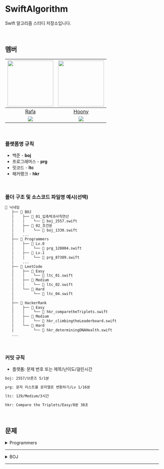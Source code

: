 # SwiftAlgorithm
Swift 알고리즘 스터디 저장소입니다.

<br>

## 멤버
| <img src="https://avatars.githubusercontent.com/u/118424182?v=4" width="150"> | <img src="https://avatars.githubusercontent.com/u/44988110?v=4" width="150"> |
|:--:|:--:|
| [Rafa](https://github.com/rafa-e1) | [Hoony](https://github.com/daehoon0917) |
|[![](http://mazassumnida.wtf/api/v2/generate_badge?boj=RAFAEL)](https://solved.ac/profile/rafael)| [![](http://mazassumnida.wtf/api/v2/generate_badge?boj=daehoon0917)](https://solved.ac/profile/daehoon0917) 

<br>

### 플랫폼명 규칙
- 백준 - **boj**
- 프로그래머스 - **prg**
- 릿코드 - **ltc**
- 해커랭크 - **hkr**

<br>

### 폴더 구조 및 소스코드 파일명 예시(선택)
```bash
📁 닉네임
   ├── 📁 BOJ
   │    ├── 📁 01_입축력과사칙연산
   │    │    └── 📄 boj_2557.swift
   │    ├── 📁 02_조건문
   │    │    └── 📄 boj_1330.swift
   │    ...
   ├── 📁 Programmers
   │    ├── 📁 Lv.0
   │    │    └── 📄 prg_120804.swift
   │    ├── 📁 Lv.1
   │    │    └── 📄 prg_87389.swift
   │    ...
   ├── 📁 LeetCode
   │    ├── 📁 Easy
   │    │    └── 📄 ltc_01.swift
   │    ├── 📁 Medium
   │    │    └── 📄 ltc_02.swift
   │    └── 📁 Hard
   │         └── 📄 ltc_04.swift
   │    
   ├── 📁 HackerRank
   │    ├── 📁 Easy
   │    │    └── 📄 hkr_comparetheTriplets.swift
   │    ├── 📁 Medium
   │    │    └── 📄 hkr_climbingtheLeaderboard.swift
   │    └── 📁 Hard
   │         └── 📄 hkr_determiningDNAHealth.swift
   ...
```

<br>

### 커밋 규칙
- 플랫폼: 문제 번호 또는 제목/난이도/걸린시간
```bash
boj: 2557/브론즈 5/1분
```
```bash
prg: 문자 리스트를 문자열로 변환하기/Lv 1/16분
```
```bash
ltc: 129/Medium/3시간
```
```bash
hkr: Compare the Triplets/Easy/8분 38초
```

<br>

## 문제
<!----------------------------------------------------------------------------- 프로그래머스 ----------------------------------------------------------------------------->
<details>
<summary>Programmers</summary>

<details>
<summary>Lv. 0</summary>  
  
| 제목 | Rafa | Hoony |
|:--|:--:|:--:|
| [두 수의 곱](https://school.programmers.co.kr/learn/courses/30/lessons/120804) | [✅](https://github.com/Swiftiverse/SwiftAlgorithm/blob/main/%EB%9D%BC%ED%8C%8C/Programmers/Lv.0/prg_120804.md) | []() | <!-- 1페이지 -->
| [몫 구하기](https://school.programmers.co.kr/learn/courses/30/lessons/120805) | [✅](https://github.com/Swiftiverse/SwiftAlgorithm/blob/main/%EB%9D%BC%ED%8C%8C/Programmers/Lv.0/prg_120805.md) | []() |
| [숫자 비교하기](https://school.programmers.co.kr/learn/courses/30/lessons/120807) | [✅](https://github.com/Swiftiverse/SwiftAlgorithm/blob/main/%EB%9D%BC%ED%8C%8C/Programmers/Lv.0/prg_120807.md) | []() |
| [두 수의 차](https://school.programmers.co.kr/learn/courses/30/lessons/120803) | [✅](https://github.com/rafa-e1/SwiftAlgorithm/blob/main/%EB%9D%BC%ED%8C%8C/Programmers/Lv.0/prg_120803.md) | []() |
| [나머지 구하기](https://school.programmers.co.kr/learn/courses/30/lessons/120810) | []() | []() |
| [나이 출력](https://school.programmers.co.kr/learn/courses/30/lessons/120820) | []() | []() |
| [두 수의 합](https://school.programmers.co.kr/learn/courses/30/lessons/120802) | []() | []() |
| [두 수의 나눗셈](https://school.programmers.co.kr/learn/courses/30/lessons/120806) | []() | []() |
| [각도기](https://school.programmers.co.kr/learn/courses/30/lessons/120829) | []() | []() |
| [짝수의 합](https://school.programmers.co.kr/learn/courses/30/lessons/120831) | []() | []() |
| [배열의 평균값](https://school.programmers.co.kr/learn/courses/30/lessons/120817) | []() | []() |
| [양꼬치](https://school.programmers.co.kr/learn/courses/30/lessons/120830) | []() | []() |
| [편지](https://school.programmers.co.kr/learn/courses/30/lessons/120898) | []() | []() |
| [배열 뒤집기](https://school.programmers.co.kr/learn/courses/30/lessons/120821) | []() | []() |
| [문자열 뒤집기](https://school.programmers.co.kr/learn/courses/30/lessons/120822) | []() | []() |
| [배열 원소의 길이](https://school.programmers.co.kr/learn/courses/30/lessons/120854) | []() | []() |
| [배열의 유사도](https://school.programmers.co.kr/learn/courses/30/lessons/120903) | []() | []() |
| [머쓱이보다 키 큰 사람](https://school.programmers.co.kr/learn/courses/30/lessons/120585) | []() | []() |
| [짝수 홀수 개수](https://school.programmers.co.kr/learn/courses/30/lessons/120824) | []() | []() |
| [중복된 숫자 개수](https://school.programmers.co.kr/learn/courses/30/lessons/120583) | []() | []() |
| [자릿수 더하기](https://school.programmers.co.kr/learn/courses/30/lessons/120906) | []() | []() | <!--2페이지-->
| [중앙값 구하기](https://school.programmers.co.kr/learn/courses/30/lessons/120811) | []() | []() |
| [삼각형의 완성조건 (1)](https://school.programmers.co.kr/learn/courses/30/lessons/120889) | []() | []() |
| [피자 나눠 먹기 (1)](https://school.programmers.co.kr/learn/courses/30/lessons/120814) | []() | []() |
| [아이스 아메리카노](https://school.programmers.co.kr/learn/courses/30/lessons/120819) | []() | []() |
| [배열 두 배 만들기](https://school.programmers.co.kr/learn/courses/30/lessons/120809) | []() | []() |
| [특정 문자 제거하기](https://school.programmers.co.kr/learn/courses/30/lessons/120826) | []() | []() |
| [배열 자르기](https://school.programmers.co.kr/learn/courses/30/lessons/120833) | []() | []() |
| [옷가게 할인 받기](https://school.programmers.co.kr/learn/courses/30/lessons/120818) | []() | []() |
| [최댓값 만들기(1)](https://school.programmers.co.kr/learn/courses/30/lessons/120847) | []() | []() |
| [제곱수 판별하기](https://school.programmers.co.kr/learn/courses/30/lessons/120909) | []() | []() |
| [피자 나눠 먹기 (3)](https://school.programmers.co.kr/learn/courses/30/lessons/120816) | []() | []() |
| [순서쌍의 개수](https://school.programmers.co.kr/learn/courses/30/lessons/120836) | []() | []() |
| [점의 위치 구하기](https://school.programmers.co.kr/learn/courses/30/lessons/120841) | []() | []() |
| [문자열안에 문자열](https://school.programmers.co.kr/learn/courses/30/lessons/120908) | []() | []() |
| [모음 제거](https://school.programmers.co.kr/learn/courses/30/lessons/120849) | []() | []() |
| [숨어있는 숫자의 덧셈 (1)](https://school.programmers.co.kr/learn/courses/30/lessons/120851) | []() | []() |
| [짝수는 싫어요](https://school.programmers.co.kr/learn/courses/30/lessons/120813) | []() | []() |
| [문자 반복 출력하기](https://school.programmers.co.kr/learn/courses/30/lessons/120825) | []() | []() |
| [n보다 커질 때까지 더하기](https://school.programmers.co.kr/learn/courses/30/lessons/181884) | []() | []() |
| [세균 증식](https://school.programmers.co.kr/learn/courses/30/lessons/120910) | []() | []() | <!--3페이지-->
| [문자열 붙여서 출력하기](https://school.programmers.co.kr/learn/courses/30/lessons/181946) | []() | []() |
| [flag에 따라 다른 값 반환하기](https://school.programmers.co.kr/learn/courses/30/lessons/181933) | []() | []() |
| [n의 배수](https://school.programmers.co.kr/learn/courses/30/lessons/181937) | []() | []() |
| [문자열 곱하기](https://school.programmers.co.kr/learn/courses/30/lessons/181940) | []() | []() |
| [정수 부분](https://school.programmers.co.kr/learn/courses/30/lessons/181850) | []() | []() |
| [더 크게 합치기](https://school.programmers.co.kr/learn/courses/30/lessons/181939) | []() | []() |
| [공배수](https://school.programmers.co.kr/learn/courses/30/lessons/181936) | []() | []() |
| [마지막 두 원소](https://school.programmers.co.kr/learn/courses/30/lessons/181927) | []() | []() |
| [n 번째 원소까지](https://school.programmers.co.kr/learn/courses/30/lessons/181889) | []() | []() |
| [n개 간격의 원소들](https://school.programmers.co.kr/learn/courses/30/lessons/181888) | []() | []() |
| [길이에 따른 연산](https://school.programmers.co.kr/learn/courses/30/lessons/181879) | []() | []() |
| [대문자로 바꾸기](https://school.programmers.co.kr/learn/courses/30/lessons/181877) | []() | []() |
| [홀짝 구분하기](https://school.programmers.co.kr/learn/courses/30/lessons/181944) | []() | []() |
| [소문자로 바꾸기](https://school.programmers.co.kr/learn/courses/30/lessons/181876) | []() | []() |
| [n의 배수 고르기](https://school.programmers.co.kr/learn/courses/30/lessons/120905) | []() | []() |
| [카운트 업](https://school.programmers.co.kr/learn/courses/30/lessons/181920) | []() | []() |
| [n 번째 원소부터](https://school.programmers.co.kr/learn/courses/30/lessons/181892) | []() | []() |
| [문자열의 뒤의 n글자](https://school.programmers.co.kr/learn/courses/30/lessons/181910) | []() | []() |
| [조건에 맞게 수열 변환하기 1](https://school.programmers.co.kr/learn/courses/30/lessons/181882) | []() | []() |
| [수 조작하기 1](https://school.programmers.co.kr/learn/courses/30/lessons/181926) | []() | []() | <!--4페이지-->
| [정수 찾기](https://school.programmers.co.kr/learn/courses/30/lessons/181840) | []() | []() |
| [문자열로 변환](https://school.programmers.co.kr/learn/courses/30/lessons/181845) | []() | []() |
| [홀짝에 따라 다른 값 반환하기](https://school.programmers.co.kr/learn/courses/30/lessons/181935) | []() | []() |
| [이어 붙인 수](https://school.programmers.co.kr/learn/courses/30/lessons/181928) | []() | []() |
| [문자열을 정수로 변환하기](https://school.programmers.co.kr/learn/courses/30/lessons/181848) | []() | []() |
| [부분 문자열인지 확인하기](https://school.programmers.co.kr/learn/courses/30/lessons/181843) | []() | []() |
| [글자 이어 붙여 문자열 만들기](https://school.programmers.co.kr/learn/courses/30/lessons/181915) | []() | []() |
| [원소들의 곱과 합](https://school.programmers.co.kr/learn/courses/30/lessons/181929) | []() | []() |
| [문자열 정수의 합](https://school.programmers.co.kr/learn/courses/30/lessons/181849) | []() | []() |
| [특정한 문자를 대문자로 바꾸기](https://school.programmers.co.kr/learn/courses/30/lessons/181873) | []() | []() |
| [rny_string](https://school.programmers.co.kr/learn/courses/30/lessons/181863) | []() | []() |
| [5명씩](https://school.programmers.co.kr/learn/courses/30/lessons/181886) | []() | []() |
| [첫 번째로 나오는 음수](https://school.programmers.co.kr/learn/courses/30/lessons/181896) | []() | []() |
| [배열에서 문자열 대소문자 변환하기](https://school.programmers.co.kr/learn/courses/30/lessons/181875) | []() | []() |
| [뒤에서 5등 위로](https://school.programmers.co.kr/learn/courses/30/lessons/181852) | []() | []() |
| [순서 바꾸기](https://school.programmers.co.kr/learn/courses/30/lessons/181891) | []() | []() |
| [대문자와 소문자](https://school.programmers.co.kr/learn/courses/30/lessons/120893) | []() | []() |
| [문자열의 앞의 n글자](https://school.programmers.co.kr/learn/courses/30/lessons/181907) | []() | []() |
| [접미사인지 확인하기](https://school.programmers.co.kr/learn/courses/30/lessons/181908) | []() | []() |
| [접두사인지 확인하기](https://school.programmers.co.kr/learn/courses/30/lessons/181906) | []() | []() | <!--5페이지-->
| [공백으로 구분하기 2](https://school.programmers.co.kr/learn/courses/30/lessons/181868) | []() | []() |
| [조건에 맞게 수열 변환하기 3](https://school.programmers.co.kr/learn/courses/30/lessons/181835) | []() | []() |
| [배열 만들기 1](https://school.programmers.co.kr/learn/courses/30/lessons/181901) | []() | []() |
| [꼬리 문자열](https://school.programmers.co.kr/learn/courses/30/lessons/181841) | []() | []() |
| [배열의 원소만큼 추가하기](https://school.programmers.co.kr/learn/courses/30/lessons/181861) | []() | []() |
| [가위 바위 보](https://school.programmers.co.kr/learn/courses/30/lessons/120839) | []() | []() |
| [x 사이의 개수](https://school.programmers.co.kr/learn/courses/30/lessons/181867) | []() | []() |
| [배열 비교하기](https://school.programmers.co.kr/learn/courses/30/lessons/181856) | []() | []() |
| [카운트 다운](https://school.programmers.co.kr/learn/courses/30/lessons/181899) | []() | []() |
| [배열의 길이에 따라 다른 연산하기](https://school.programmers.co.kr/learn/courses/30/lessons/181854) | []() | []() |
| [원하는 문자열 찾기](https://school.programmers.co.kr/learn/courses/30/lessons/181878) | []() | []() |
| [개미 군단](https://school.programmers.co.kr/learn/courses/30/lessons/120837) | []() | []() |
| [암호 해독](https://school.programmers.co.kr/learn/courses/30/lessons/120892) | []() | []() |
| [주사위 게임 1](https://school.programmers.co.kr/learn/courses/30/lessons/181839) | []() | []() |
| [부분 문자열](https://school.programmers.co.kr/learn/courses/30/lessons/181842) | []() | []() |
| [부분 문자열 이어 붙여 문자열 만들기](https://school.programmers.co.kr/learn/courses/30/lessons/181911) | []() | []() |
| [공백으로 구분하기 1](https://school.programmers.co.kr/learn/courses/30/lessons/181869) | []() | []() |
| [할 일 목록](https://school.programmers.co.kr/learn/courses/30/lessons/181885) | []() | []() |
| [배열의 원소 삭제하기](https://school.programmers.co.kr/learn/courses/30/lessons/181844) | []() | []() |
| [홀수 vs 짝수](https://school.programmers.co.kr/learn/courses/30/lessons/181887) | []() | []() | <!--6페이지-->
| [두 수의 연산값 비교하기](https://school.programmers.co.kr/learn/courses/30/lessons/181938) | []() | []() |
| [뒤에서 5등까지](https://school.programmers.co.kr/learn/courses/30/lessons/181853) | []() | []() |
| [최댓값 만들기 (2)](https://school.programmers.co.kr/learn/courses/30/lessons/120862) | []() | []() |
| [주사위의 개수](https://school.programmers.co.kr/learn/courses/30/lessons/120845) | []() | []() |
| [콜라츠 수열 만들기](https://school.programmers.co.kr/learn/courses/30/lessons/181919) | []() | []() |
| [가장 큰 수 찾기](https://school.programmers.co.kr/learn/courses/30/lessons/120899) | []() | []() |
| [직각삼각형 출력하기](https://school.programmers.co.kr/learn/courses/30/lessons/120823) | []() | []() |
| [문자열 정렬하기 (1)](https://school.programmers.co.kr/learn/courses/30/lessons/120850) | []() | []() |
| [가까운 1 찾기](https://school.programmers.co.kr/learn/courses/30/lessons/181898) | []() | []() |
| [인덱스 바꾸기](https://school.programmers.co.kr/learn/courses/30/lessons/120895) | []() | []() |
| [0 떼기](https://school.programmers.co.kr/learn/courses/30/lessons/181847) | []() | []() |
| [A 강조하기](https://school.programmers.co.kr/learn/courses/30/lessons/181874) | []() | []() |
| [간단한 식 계산하기](https://school.programmers.co.kr/learn/courses/30/lessons/181865) | []() | []() |
| [ad 제거하기](https://school.programmers.co.kr/learn/courses/30/lessons/181870) | []() | []() |
| [특별한 이차원 배열 1](https://school.programmers.co.kr/learn/courses/30/lessons/181833) | []() | []() |
| [특별한 이차원 배열 2](https://school.programmers.co.kr/learn/courses/30/lessons/181831) | []() | []() |
| [문자열 잘라서 정렬하기](https://school.programmers.co.kr/learn/courses/30/lessons/181866) | []() | []() |
| [문자열 바꿔서 찾기](https://school.programmers.co.kr/learn/courses/30/lessons/181864) | []() | []() |
| [l로 만들기](https://school.programmers.co.kr/learn/courses/30/lessons/181834) | []() | []() |
| [덧셈식 출력하기](https://school.programmers.co.kr/learn/courses/30/lessons/181947) | []() | []() | <!--7페이지-->
| [접미사 배열](https://school.programmers.co.kr/learn/courses/30/lessons/181909) | []() | []() |
| [배열 회전시키기](https://school.programmers.co.kr/learn/courses/30/lessons/120844) | []() | []() |
| [외계행성의 나이](https://school.programmers.co.kr/learn/courses/30/lessons/120834) | []() | []() |
| [배열 만들기 3](https://school.programmers.co.kr/learn/courses/30/lessons/181895) | []() | []() |
| [약수 구하기](https://school.programmers.co.kr/learn/courses/30/lessons/120897) | []() | []() |
| [문자 리스트를 문자열로 변환하기](https://school.programmers.co.kr/learn/courses/30/lessons/181941) | []() | []() |
| [수 조작하기 2](https://school.programmers.co.kr/learn/courses/30/lessons/181925) | []() | []() |
| [문자열 돌리기](https://school.programmers.co.kr/learn/courses/30/lessons/181945) | []() | []() |
| [피자 나눠 먹기 (2)](https://school.programmers.co.kr/learn/courses/30/lessons/120815) | []() | []() |
| [숫자 찾기](https://school.programmers.co.kr/learn/courses/30/lessons/120904) | []() | []() |
| [주사위 게임 2](https://school.programmers.co.kr/learn/courses/30/lessons/181930) | []() | []() |
| [369게임](https://school.programmers.co.kr/learn/courses/30/lessons/120891) | []() | []() |
| [9로 나눈 나머지](https://school.programmers.co.kr/learn/courses/30/lessons/181914) | []() | []() |
| [문자열 정렬하기 (2)](https://school.programmers.co.kr/learn/courses/30/lessons/120911) | []() | []() |
| [합성수 찾기](https://school.programmers.co.kr/learn/courses/30/lessons/120846) | []() | []() |
| [세로 읽기](https://school.programmers.co.kr/learn/courses/30/lessons/181904) | []() | []() |
| [수열과 구간 쿼리 1](https://school.programmers.co.kr/learn/courses/30/lessons/181883) | []() | []() |
| [이차원 배열 대각선 순회하기](https://school.programmers.co.kr/learn/courses/30/lessons/181829) | []() | []() |
| [중복된 문자 제거](https://school.programmers.co.kr/learn/courses/30/lessons/120888) | []() | []() |
| [날짜 비교하기](https://school.programmers.co.kr/learn/courses/30/lessons/181838) | []() | []() | <!--8페이지-->
| [등차수열의 특정한 항만 더하기](https://school.programmers.co.kr/learn/courses/30/lessons/181931) | []() | []() |
| [문자열 섞기](https://school.programmers.co.kr/learn/courses/30/lessons/181942) | []() | []() |
| [글자 지우기](https://school.programmers.co.kr/learn/courses/30/lessons/181900) | []() | []() |
| [빈 배열에 추가, 삭제하기](https://school.programmers.co.kr/learn/courses/30/lessons/181860) | []() | []() |
| [문자열 뒤집기](https://school.programmers.co.kr/learn/courses/30/lessons/181905) | []() | []() |
| [1로 만들기](https://school.programmers.co.kr/learn/courses/30/lessons/181880) | []() | []() |
| [특정 문자열로 끝나는 가장 긴 부분 문자열 찾기](https://school.programmers.co.kr/learn/courses/30/lessons/181872) | []() | []() |
| [A로 B 만들기](https://school.programmers.co.kr/learn/courses/30/lessons/120886) | []() | []() |
| [2차원으로 만들기](https://school.programmers.co.kr/learn/courses/30/lessons/120842) | []() | []() |
| [팩토리얼](https://school.programmers.co.kr/learn/courses/30/lessons/120848) | []() | []() |
| [수열과 구간 쿼리 3](https://school.programmers.co.kr/learn/courses/30/lessons/181924) | []() | []() |
| [모스부호 (1)](https://school.programmers.co.kr/learn/courses/30/lessons/120838) | []() | []() |
| [배열 만들기 5](https://school.programmers.co.kr/learn/courses/30/lessons/181912) | []() | []() |
| [k의 개수](https://school.programmers.co.kr/learn/courses/30/lessons/120887) | []() | []() |
| [문자열이 몇 번 등장하는지 세기](https://school.programmers.co.kr/learn/courses/30/lessons/181871) | []() | []() |
| [가까운 수](https://school.programmers.co.kr/learn/courses/30/lessons/120890) | []() | []() |
| [숨어있는 숫자의 덧셈 (2)](https://school.programmers.co.kr/learn/courses/30/lessons/120864) | []() | []() |
| [세 개의 구분자](https://school.programmers.co.kr/learn/courses/30/lessons/181862) | []() | []() |
| [진료순서 정하기](https://school.programmers.co.kr/learn/courses/30/lessons/120835) | []() | []() |
| [한 번만 등장한 문자](https://school.programmers.co.kr/learn/courses/30/lessons/120896) | []() | []() | <!--9페이지-->
| [배열의 길이를 2의 거듭제곱으로 만들기](https://school.programmers.co.kr/learn/courses/30/lessons/181857) | []() | []() |
| [간단한 논리 연산](https://school.programmers.co.kr/learn/courses/30/lessons/181917) | []() | []() |
| [문자열 반복해서 출력하기](https://school.programmers.co.kr/learn/courses/30/lessons/181950) | []() | []() |
| [수열과 구간 쿼리 4](https://school.programmers.co.kr/learn/courses/30/lessons/181922) | []() | []() |
| [2의 영역](https://school.programmers.co.kr/learn/courses/30/lessons/181894) | []() | []() |
| [문자열 묶기](https://school.programmers.co.kr/learn/courses/30/lessons/181855) | []() | []() |
| [리스트 자르기](https://school.programmers.co.kr/learn/courses/30/lessons/181897) | []() | []() |
| [7의 개수](https://school.programmers.co.kr/learn/courses/30/lessons/120912) | []() | []() |
| [컨트롤 제트](https://school.programmers.co.kr/learn/courses/30/lessons/120853) | []() | []() |
| [이진수 더하기](https://school.programmers.co.kr/learn/courses/30/lessons/120885) | []() | []() |
| [커피 심부름](https://school.programmers.co.kr/learn/courses/30/lessons/181837) | []() | []() |
| [조건에 맞게 수열 변환하기 2](https://school.programmers.co.kr/learn/courses/30/lessons/181881) | []() | []() |
| [qr code](https://school.programmers.co.kr/learn/courses/30/lessons/181903) | []() | []() |
| [소인수분해](https://school.programmers.co.kr/learn/courses/30/lessons/120852) | []() | []() |
| [특수문자 출력하기](https://school.programmers.co.kr/learn/courses/30/lessons/181948) | []() | []() |
| [잘라서 배열로 저장하기](https://school.programmers.co.kr/learn/courses/30/lessons/120913) | []() | []() |
| [문자 개수 세기](https://school.programmers.co.kr/learn/courses/30/lessons/181902) | []() | []() |
| [배열 만들기 4](https://school.programmers.co.kr/learn/courses/30/lessons/181918) | []() | []() |
| [공 던지기](https://school.programmers.co.kr/learn/courses/30/lessons/120843) | []() | []() |
| [문자열 계산하기](https://school.programmers.co.kr/learn/courses/30/lessons/120902) | []() | []() | <!--10페이지-->
| [영어가 싫어요](https://school.programmers.co.kr/learn/courses/30/lessons/120894) | []() | []() |
| [두 수의 합](https://school.programmers.co.kr/learn/courses/30/lessons/181846) | []() | []() |
| [왼쪽 오른쪽](https://school.programmers.co.kr/learn/courses/30/lessons/181890) | []() | []() |
| [배열 만들기 6](https://school.programmers.co.kr/learn/courses/30/lessons/181859) | []() | []() |
| [구슬을 나누는 경우의 수](https://school.programmers.co.kr/learn/courses/30/lessons/120840) | []() | []() |
| [삼각형의 완성조건 (2)](https://school.programmers.co.kr/learn/courses/30/lessons/120868) | []() | []() |
| [문자열 여러 번 뒤집기](https://school.programmers.co.kr/learn/courses/30/lessons/181913) | []() | []() |
| [수열과 구간 쿼리 2](https://school.programmers.co.kr/learn/courses/30/lessons/181923) | []() | []() |
| [조건 문자열](https://school.programmers.co.kr/learn/courses/30/lessons/181934) | []() | []() |
| [무작위로 K개의 수 뽑기](https://school.programmers.co.kr/learn/courses/30/lessons/181858) | []() | []() |
| [정사각형으로 만들기](https://school.programmers.co.kr/learn/courses/30/lessons/181830) | []() | []() |
| [a와 b 출력하기](https://school.programmers.co.kr/learn/courses/30/lessons/181951) | []() | []() |
| [문자열 겹쳐쓰기](https://school.programmers.co.kr/learn/courses/30/lessons/181943) | []() | []() |
| [그림 확대](https://school.programmers.co.kr/learn/courses/30/lessons/181836) | []() | []() |
| [외계어 사전](https://school.programmers.co.kr/learn/courses/30/lessons/120869) | []() | []() |
| [종이 자르기](https://school.programmers.co.kr/learn/courses/30/lessons/120922) | []() | []() |
| [캐릭터의 좌표](https://school.programmers.co.kr/learn/courses/30/lessons/120861) | []() | []() |
| [직사각형 넓이 구하기](https://school.programmers.co.kr/learn/courses/30/lessons/120860) | []() | []() |
| [로그인 성공?](https://school.programmers.co.kr/learn/courses/30/lessons/120883) | []() | []() |
| [등수 매기기](https://school.programmers.co.kr/learn/courses/30/lessons/120882) | []() | []() | <!--11페이지-->
| [대소문자 바꿔서 출력하기](https://school.programmers.co.kr/learn/courses/30/lessons/181949) | []() | []() |
| [치킨 쿠폰](https://school.programmers.co.kr/learn/courses/30/lessons/120884) | []() | []() |
| [전국 대회 선발 고사](https://school.programmers.co.kr/learn/courses/30/lessons/181851) | []() | []() |
| [유한소수 판별하기](https://school.programmers.co.kr/learn/courses/30/lessons/120878) | []() | []() |
| [저주의 숫자 3](https://school.programmers.co.kr/learn/courses/30/lessons/120871) | []() | []() |
| [문자열 밀기](https://school.programmers.co.kr/learn/courses/30/lessons/120921) | []() | []() |
| [특이한 정렬](https://school.programmers.co.kr/learn/courses/30/lessons/120880) | []() | []() |
| [배열 만들기 2](https://school.programmers.co.kr/learn/courses/30/lessons/181921) | []() | []() |
| [다항식 더하기](https://school.programmers.co.kr/learn/courses/30/lessons/120863) | []() | []() |
| [코드 처리하기](https://school.programmers.co.kr/learn/courses/30/lessons/181932) | []() | []() |
| [문자열 출력하기](https://school.programmers.co.kr/learn/courses/30/lessons/181952) | []() | []() |
| [배열 조각하기](https://school.programmers.co.kr/learn/courses/30/lessons/181893) | []() | []() |
| [최빈값 구하기](https://school.programmers.co.kr/learn/courses/30/lessons/120812) | []() | []() |
| [OX퀴즈](https://school.programmers.co.kr/learn/courses/30/lessons/120907) | []() | []() |
| [다음에 올 숫자](https://school.programmers.co.kr/learn/courses/30/lessons/120924) | []() | []() |
| [연속된 수의 합](https://school.programmers.co.kr/learn/courses/30/lessons/120923) | []() | []() |
| [분수의 덧셈](https://school.programmers.co.kr/learn/courses/30/lessons/120808) | []() | []() |
| [안전지대](https://school.programmers.co.kr/learn/courses/30/lessons/120866) | []() | []() |
| [주사위 게임 3](https://school.programmers.co.kr/learn/courses/30/lessons/181916) | []() | []() |
| [겹치는 선분의 길이](https://school.programmers.co.kr/learn/courses/30/lessons/120876) | []() | []() | <!--12페이지-->
| [평행](https://school.programmers.co.kr/learn/courses/30/lessons/120875) | []() | []() |
| [정수를 나선형으로 배치하기](https://school.programmers.co.kr/learn/courses/30/lessons/181832) | []() | []() |
| [옹알이 (1)](https://school.programmers.co.kr/learn/courses/30/lessons/120956) | []() | []() |

</details>
   
</details>

---

<!----------------------------------------------------------------------------- 백준 ----------------------------------------------------------------------------->
<details>
<summary>BOJ</summary>

<details>
<summary>입출력과 사칙연산</summary>  
  
| 번호 | 제목 | 난이도 | Rafa | Hoony |
|:--:|:--|:--:|:--:|:--:|
| 2557 | [Hello World](https://www.acmicpc.net/problem/2557) | 브론즈 5 | [✅](https://github.com/Swiftiverse/SwiftAlgorithm/blob/main/%EB%9D%BC%ED%8C%8C/BOJ/01_%EC%9E%85%EC%B6%9C%EB%A0%A5%EA%B3%BC%EC%82%AC%EC%B9%99%EC%97%B0%EC%82%B0/boj_2557.md) | []() |
| 1000 | [A+B](https://www.acmicpc.net/problem/1000) | 브론즈 5 | [✅](https://github.com/Swiftiverse/SwiftAlgorithm/blob/main/라파/BOJ/01_입출력과사칙연산/boj_1000.md) | []() |
| 1001 | [A-B](https://www.acmicpc.net/problem/1001) | 브론즈 5 | [✅](https://github.com/Swiftiverse/SwiftAlgorithm/blob/main/라파/BOJ/01_입출력과사칙연산/boj_1001.md) | []() |
| 10998 | [A×B](https://www.acmicpc.net/problem/10998) | 브론즈 5 | [✅](https://github.com/Swiftiverse/SwiftAlgorithm/blob/main/라파/BOJ/01_입출력과사칙연산/boj_10998.md) | []() |
| 1008 | [A/B](https://www.acmicpc.net/problem/1008) | 브론즈 5 | [✅](https://github.com/Swiftiverse/SwiftAlgorithm/blob/main/%EB%9D%BC%ED%8C%8C/BOJ/01_%EC%9E%85%EC%B6%9C%EB%A0%A5%EA%B3%BC%EC%82%AC%EC%B9%99%EC%97%B0%EC%82%B0/boj_1008.md) | []() |
| 10869 | [사칙연산](https://www.acmicpc.net/problem/10869) | 브론즈 5 | [✅](https://github.com/Swiftiverse/SwiftAlgorithm/blob/main/%EB%9D%BC%ED%8C%8C/BOJ/01_%EC%9E%85%EC%B6%9C%EB%A0%A5%EA%B3%BC%EC%82%AC%EC%B9%99%EC%97%B0%EC%82%B0/boj_10869.md) | []() |
| 10926 | [??!](https://www.acmicpc.net/problem/10926) | 브론즈 5 | [✅](https://github.com/Swiftiverse/SwiftAlgorithm/blob/main/%EB%9D%BC%ED%8C%8C/BOJ/01_%EC%9E%85%EC%B6%9C%EB%A0%A5%EA%B3%BC%EC%82%AC%EC%B9%99%EC%97%B0%EC%82%B0/boj_10926.md) | []() |
| 18108 | [1998년생인 내가 태국에서는 2541년생?!](https://www.acmicpc.net/problem/18108) | 브론즈 5 | [✅](https://github.com/Swiftiverse/SwiftAlgorithm/blob/main/%EB%9D%BC%ED%8C%8C/BOJ/01_%EC%9E%85%EC%B6%9C%EB%A0%A5%EA%B3%BC%EC%82%AC%EC%B9%99%EC%97%B0%EC%82%B0/boj_18108.md) | []() |
| 10430 | [나머지](https://www.acmicpc.net/problem/10430) | 브론즈 5 | [✅](https://github.com/Swiftiverse/SwiftAlgorithm/blob/main/%EB%9D%BC%ED%8C%8C/BOJ/01_%EC%9E%85%EC%B6%9C%EB%A0%A5%EA%B3%BC%EC%82%AC%EC%B9%99%EC%97%B0%EC%82%B0/boj_10430.md) | []() |
| 2588 | [곱셈](https://www.acmicpc.net/problem/2588) | 브론즈 3 | [✅](https://github.com/Swiftiverse/SwiftAlgorithm/blob/main/%EB%9D%BC%ED%8C%8C/BOJ/01_%EC%9E%85%EC%B6%9C%EB%A0%A5%EA%B3%BC%EC%82%AC%EC%B9%99%EC%97%B0%EC%82%B0/boj_2588.md) | []() |
| 11382 | [꼬마 정민](https://www.acmicpc.net/problem/11382) | 브론즈 5 | [✅](https://github.com/Swiftiverse/SwiftAlgorithm/blob/main/%EB%9D%BC%ED%8C%8C/BOJ/01_%EC%9E%85%EC%B6%9C%EB%A0%A5%EA%B3%BC%EC%82%AC%EC%B9%99%EC%97%B0%EC%82%B0/boj_11382.md) | []() |
| 10171 | [고양이](https://www.acmicpc.net/problem/10171) | 브론즈 5 | [✅](https://github.com/Swiftiverse/SwiftAlgorithm/blob/main/%EB%9D%BC%ED%8C%8C/BOJ/01_%EC%9E%85%EC%B6%9C%EB%A0%A5%EA%B3%BC%EC%82%AC%EC%B9%99%EC%97%B0%EC%82%B0/boj_10171.md) | []() |
| 10172 | [개](https://www.acmicpc.net/problem/10172) | 브론즈 5 | [✅](https://github.com/Swiftiverse/SwiftAlgorithm/blob/main/%EB%9D%BC%ED%8C%8C/BOJ/01_%EC%9E%85%EC%B6%9C%EB%A0%A5%EA%B3%BC%EC%82%AC%EC%B9%99%EC%97%B0%EC%82%B0/boj_10172.md) | []() |

</details>

<details>
<summary>조건문</summary>  
  
| 번호 | 제목 | 난이도 | Rafa | Hoony |
|:--:|:--|:--:|:--:|:--:|
| 1330 | [두 수 비교하기](https://www.acmicpc.net/problem/1330) | 브론즈 5 | [✅](https://github.com/Swiftiverse/SwiftAlgorithm/blob/main/%EB%9D%BC%ED%8C%8C/BOJ/02_%EC%A1%B0%EA%B1%B4%EB%AC%B8/boj_1330.md) | []() |
| 9498 | [시험 성적](https://www.acmicpc.net/problem/9498) | 브론즈 5 | [✅](https://github.com/rafa-e1/SwiftAlgorithm/blob/main/%EB%9D%BC%ED%8C%8C/BOJ/02_%EC%A1%B0%EA%B1%B4%EB%AC%B8/boj_9498.md) | []() |
| 2753 | [윤년](https://www.acmicpc.net/problem/2753) | 브론즈 5 | [✅](https://github.com/rafa-e1/SwiftAlgorithm/blob/main/%EB%9D%BC%ED%8C%8C/BOJ/02_%EC%A1%B0%EA%B1%B4%EB%AC%B8/boj_2753.md) | []() |
| 14681 | [사분면 고르기](https://www.acmicpc.net/problem/14681) | 브론즈 5 | [✅](https://github.com/rafa-e1/SwiftAlgorithm/blob/main/%EB%9D%BC%ED%8C%8C/BOJ/02_%EC%A1%B0%EA%B1%B4%EB%AC%B8/boj_14681.md) | []() |
| 2884 | [알람 시계](https://www.acmicpc.net/problem/2884) | 브론즈 3 | [✅](https://github.com/rafa-e1/SwiftAlgorithm/blob/main/%EB%9D%BC%ED%8C%8C/BOJ/02_%EC%A1%B0%EA%B1%B4%EB%AC%B8/boj_2884.md) | []() |
| 2525 | [오븐 시계](https://www.acmicpc.net/problem/2525) | 브론즈 3 | [✅](https://github.com/rafa-e1/SwiftAlgorithm/blob/main/%EB%9D%BC%ED%8C%8C/BOJ/02_%EC%A1%B0%EA%B1%B4%EB%AC%B8/boj_2525.md) | []() |
| 2480 | [주사위 세개](https://www.acmicpc.net/problem/2480) | 브론즈 4 | [✅](https://github.com/rafa-e1/SwiftAlgorithm/blob/main/%EB%9D%BC%ED%8C%8C/BOJ/02_%EC%A1%B0%EA%B1%B4%EB%AC%B8/boj_2480.md) | []() |

</details>

<details>
<summary>반복문</summary>  
  
| 번호 | 제목 | 난이도 | Rafa | Hoony |
|:--:|:--|:--:|:--:|:--:|
| 2739 | [구구단](https://www.acmicpc.net/problem/2739) | 브론즈 5 | [✅](https://github.com/rafa-e1/SwiftAlgorithm/blob/main/%EB%9D%BC%ED%8C%8C/BOJ/03_%EB%B0%98%EB%B3%B5%EB%AC%B8/boj_2739.md) | []() |
| 10950 | [A+B - 3](https://www.acmicpc.net/problem/10950) | 브론즈 5 | [✅](https://github.com/rafa-e1/SwiftAlgorithm/blob/main/%EB%9D%BC%ED%8C%8C/BOJ/03_%EB%B0%98%EB%B3%B5%EB%AC%B8/boj_10950.md) | []() |
| 8393 | [합](https://www.acmicpc.net/problem/8393) | 브론즈 5 | [✅](https://github.com/rafa-e1/SwiftAlgorithm/blob/main/%EB%9D%BC%ED%8C%8C/BOJ/03_%EB%B0%98%EB%B3%B5%EB%AC%B8/boj_8393.md) | []() |
| 25304 | [영수증](https://www.acmicpc.net/problem/25304) | 브론즈 4 | [✅](https://github.com/rafa-e1/SwiftAlgorithm/blob/main/%EB%9D%BC%ED%8C%8C/BOJ/03_%EB%B0%98%EB%B3%B5%EB%AC%B8/boj_25304.md) | []() |
| 25314 | [코딩은 체육과목 입니다](https://www.acmicpc.net/problem/25314) | 브론즈 5 | []() | []() |
| 15552 | [빠른 A+B](https://www.acmicpc.net/problem/15552) | 브론즈 4 | []() | []() |
| 11021 | [A+B - 7](https://www.acmicpc.net/problem/11021) | 브론즈 5 | []() | []() |
| 11022 | [A+B - 8](https://www.acmicpc.net/problem/11022) | 브론즈 5 | []() | []() |
| 2438 | [별 찍기 - 1](https://www.acmicpc.net/problem/2438) | 브론즈 5 | []() | []() |
| 2439 | [별 찍기 - 2](https://www.acmicpc.net/problem/2439) | 브론즈 4 | []() | []() |
| 10952 | [A+B - 5](https://www.acmicpc.net/problem/10952) | 브론즈 5 | []() | []() |
| 10951 | [A+B - 4](https://www.acmicpc.net/problem/10951) | 브론즈 5 | []() | []() |

</details>

<details>
<summary>1차원 배열</summary>  
  
| 번호 | 제목 | 난이도 | Rafa | Hoony |
|:--:|:--|:--:|:--:|:--:|
| 10807 | [개수 세기](https://www.acmicpc.net/problem/10807) | 브론즈 5 | []() | []() |
| 10871 | [X보다 작은 수](https://www.acmicpc.net/problem/10871) | 브론즈 5 | []() | []() |
| 10818 | [최소, 최대](https://www.acmicpc.net/problem/10818) | 브론즈 3 | []() | []() |
| 2562 | [최댓값](https://www.acmicpc.net/problem/2562) | 브론즈 3 | []() | []() |
| 10810 | [공 넣기](https://www.acmicpc.net/problem/10810) | 브론즈 3 | []() | []() |
| 10813 | [공 바꾸기](https://www.acmicpc.net/problem/10813) | 브론즈 2 | []() | []() |
| 5597 | [과제 안 내신 분..?](https://www.acmicpc.net/problem/5597) | 브론즈 5 | []() | []() |
| 3052 | [나머지](https://www.acmicpc.net/problem/3052) | 브론즈 2 | []() | []() |
| 10811 | [바구니 뒤집기](https://www.acmicpc.net/problem/10811) | 브론즈 2 | []() | []() |
| 1546 | [평균](https://www.acmicpc.net/problem/1546) | 브론즈 1 | []() | []() |

</details>

<details>
<summary>문자열</summary>  
  
| 번호 | 제목 | 난이도 | Rafa | Hoony |
|:--:|:--|:--:|:--:|:--:|
| 27866 | [문자와 문자열](https://www.acmicpc.net/problem/27866) | 브론즈 5 | []() | []() |
| 2743 | [단어 길이 재기](https://www.acmicpc.net/problem/2743) | 브론즈 5 | []() | []() |
| 9086 | [문자열](https://www.acmicpc.net/problem/9086) | 브론즈 5 | []() | []() |
| 11654 | [아스키 코드](https://www.acmicpc.net/problem/11654) | 브론즈 5 | []() | []() |
| 11720 | [숫자의 합](https://www.acmicpc.net/problem/11720) | 브론즈 4 | []() | []() |
| 10809 | [알파벳 찾기](https://www.acmicpc.net/problem/10809) | 브론즈 2 | []() | []() |
| 2675 | [문자열 반복](https://www.acmicpc.net/problem/2675) | 브론즈 2 | []() | []() |
| 1152 | [단어의 개수](https://www.acmicpc.net/problem/1152) | 브론즈 2 | []() | []() |
| 2908 | [상수](https://www.acmicpc.net/problem/2908) | 브론즈 2 | []() | []() |
| 5622 | [다이얼](https://www.acmicpc.net/problem/5622) | 브론즈 2 | []() | []() |
| 11718 | [그대로 출력하기](https://www.acmicpc.net/problem/11718) | 브론즈 5 | []() | []() |

</details>

<details>
<summary>심화 1</summary>  
  
| 번호 | 제목 | 난이도 | Rafa | Hoony |
|:--:|:--|:--:|:--:|:--:|
| 25083 | [새싹](https://www.acmicpc.net/problem/25083) | 브론즈 5 | []() | []() |
| 3003 | [킹, 퀸, 룩, 비숍, 나이트, 폰](https://www.acmicpc.net/problem/3003) | 브론즈 5 | []() | []() |
| 2444 | [별 찍기 - 7](https://www.acmicpc.net/problem/2444) | 브론즈 3 | []() | []() |
| 10988 | [팰린드롬인지 확인하기](https://www.acmicpc.net/problem/10988) | 브론즈 2 | []() | []() |
| 1157 | [단어 공부](https://www.acmicpc.net/problem/1157) | 브론즈 1 | []() | []() |
| 2941 | [크로아티아 알파벳](https://www.acmicpc.net/problem/2941) | 실버 5 | []() | []() |
| 1316 | [그룹 단어 체커](https://www.acmicpc.net/problem/1316) | 실버 5 | []() | []() |
| 25206 | [너의 평점은](https://www.acmicpc.net/problem/25206) | 실버 5 | []() | []() |

</details>

<details>
<summary>2차원 배열</summary>  
  
| 번호 | 제목 | 난이도 | Rafa | Hoony |
|:--:|:--|:--:|:--:|:--:|
| 2738 | [행렬 덧셈](https://www.acmicpc.net/problem/2738) | 브론즈 5 | []() | []() |
| 2566 | [최댓값](https://www.acmicpc.net/problem/2566) | 브론즈 3 | []() | []() |
| 10798 | [세로읽기](https://www.acmicpc.net/problem/10798) | 브론즈 1 | []() | []() |
| 2563 | [색종이](https://www.acmicpc.net/problem/2563) | 실버 5 | []() | []() |

</details>

<details>
<summary>일반 수학 1</summary>  
  
| 번호 | 제목 | 난이도 | Rafa | Hoony |
|:--:|:--|:--:|:--:|:--:|
| 2745 | [진법 변환](https://www.acmicpc.net/problem/2745) | 브론즈 2 | []() | []() |
| 11005 | [진법 변환 2](https://www.acmicpc.net/problem/11005) | 브론즈 1 | []() | []() |
| 2720 | [세탁소 사장 동혁](https://www.acmicpc.net/problem/2720) | 브론즈 3 | []() | []() |
| 2903 | [중앙 이동 알고리즘](https://www.acmicpc.net/problem/2903) | 브론즈 3 | []() | []() |
| 2292 | [벌집](https://www.acmicpc.net/problem/2292) | 브론즈 2 | []() | []() |
| 1193 | [분수찾기](https://www.acmicpc.net/problem/1193) | 실버 5 | []() | []() |
| 2869 | [달팽이는 올라가고 싶다](https://www.acmicpc.net/problem/2869) | 브론즈 1 | []() | []() |

</details>

<details>
<summary>약수, 배수와 소수</summary>  
  
| 번호 | 제목 | 난이도 | Rafa | Hoony |
|:--:|:--|:--:|:--:|:--:|
| 5086 | [배수와 약수](https://www.acmicpc.net/problem/5086) | 브론즈 3 | []() | []() |
| 2501 | [약수 구하기](https://www.acmicpc.net/problem/2501) | 브론즈 3 | []() | []() |
| 9506 | [약수들의 합](https://www.acmicpc.net/problem/9506) | 브론즈 1 | []() | []() |
| 1978 | [소수 찾기](https://www.acmicpc.net/problem/1978) | 브론즈 2 | []() | []() |
| 2581 | [소수](https://www.acmicpc.net/problem/2581) | 브론즈 2 | []() | []() |
| 11653 | [소인수분해](https://www.acmicpc.net/problem/11653) | 브론즈 1 | []() | []() |

</details>

<details>
<summary>기하: 직사각형과 삼각형</summary>  
  
| 번호 | 제목 | 난이도 | Rafa | Hoony |
|:--:|:--|:--:|:--:|:--:|
| 27323 | [직사각형](https://www.acmicpc.net/problem/27323) | 브론즈 5 | []() | []() |
| 1085 | [직사각형에서 탈출](https://www.acmicpc.net/problem/1085) | 브론즈 3 | []() | []() |
| 3009 | [네 번째 점](https://www.acmicpc.net/problem/3009) | 브론즈 3 | []() | []() |
| 15894 | [수학은 체육과목 입니다](https://www.acmicpc.net/problem/15894) | 브론즈 3 | []() | []() |
| 9063 | [대지](https://www.acmicpc.net/problem/9063) | 브론즈 3 | []() | []() |
| 10101 | [삼각형 외우기](https://www.acmicpc.net/problem/10101) | 브론즈 4 | []() | []() |
| 5073 | [삼각형과 세 변](https://www.acmicpc.net/problem/5073) | 브론즈 3 | []() | []() |
| 14215 | [세 막대](https://www.acmicpc.net/problem/14215) | 브론즈 3 | []() | []() |

</details>

<details>
<summary>시간 복잡도</summary>  
  
| 번호 | 제목 | 난이도 | Rafa | Hoony |
|:--:|:--|:--:|:--:|:--:|
| 24262 | [알고리즘 수업 - 알고리즘의 수행 시간 1](https://www.acmicpc.net/problem/24262) | 브론즈 5 | []() | []() |
| 24263 | [알고리즘 수업 - 알고리즘의 수행 시간 2](https://www.acmicpc.net/problem/24263) | 브론즈 4 | []() | []() |
| 24264 | [알고리즘 수업 - 알고리즘의 수행 시간 3](https://www.acmicpc.net/problem/24264) | 브론즈 3 | []() | []() |
| 24265 | [알고리즘 수업 - 알고리즘의 수행 시간 4](https://www.acmicpc.net/problem/24265) | 브론즈 3 | []() | []() |
| 24266 | [알고리즘 수업 - 알고리즘의 수행 시간 5](https://www.acmicpc.net/problem/24266) | 브론즈 3 | []() | []() |
| 24267 | [알고리즘 수업 - 알고리즘의 수행 시간 6](https://www.acmicpc.net/problem/24267) | 브론즈 2 | []() | []() |
| 24313 | [알고리즘 수업 - 점근적 표기 1](https://www.acmicpc.net/problem/24313) | 실버 5 | []() | []() |

</details>

<details>
<summary>브루트 포스</summary>  
  
| 번호 | 제목 | 난이도 | Rafa | Hoony |
|:--:|:--|:--:|:--:|:--:|
| 2798 | [블랙잭](https://www.acmicpc.net/problem/2798) | 브론즈 2 | []() | []() |
| 2231 | [분해합](https://www.acmicpc.net/problem/2231) | 브론즈 2 | []() | []() |
| 19532 | [수학은 비대면강의입니다](https://www.acmicpc.net/problem/19532) | 브론즈 2 | []() | []() |
| 1018 | [체스판 다시 칠하기](https://www.acmicpc.net/problem/1018) | 실버 4 | []() | []() |
| 1436 | [영화감독 숌](https://www.acmicpc.net/problem/1436) | 실버 5 | []() | []() |
| 2839 | [설탕 배달](https://www.acmicpc.net/problem/2839) | 실버 4 | []() | []() |

</details>

<details>
<summary>정렬</summary>  
  
| 번호 | 제목 | 난이도 | Rafa | Hoony |
|:--:|:--|:--:|:--:|:--:|
| 2750 | [수 정렬하기](https://www.acmicpc.net/problem/2750) | 브론즈 2 | []() | []() |
| 2587 | [대표값2](https://www.acmicpc.net/problem/2587) | 브론즈 2 | []() | []() |
| 25305 | [커트라인](https://www.acmicpc.net/problem/25305) | 브론즈 2 | []() | []() |
| 2751 | [수 정렬하기 2](https://www.acmicpc.net/problem/2751) | 실버 5 | []() | []() |
| 10989 | [수 정렬하기 3](https://www.acmicpc.net/problem/10989) | 브론즈 1 | []() | []() |
| 1427 | [소트인사이드](https://www.acmicpc.net/problem/1427) | 실버 5 | []() | []() |
| 11650 | [좌표 정렬하기](https://www.acmicpc.net/problem/11650) | 실버 5 | []() | []() |
| 11651 | [좌표 정렬하기 2](https://www.acmicpc.net/problem/11651) | 실버 5 | []() | []() |
| 1181 | [단어 정렬](https://www.acmicpc.net/problem/1181) | 실버 5 | []() | []() |
| 10814 | [나이순 정렬](https://www.acmicpc.net/problem/10814) | 실버 5 | []() | []() |
| 18870 | [좌표 압축](https://www.acmicpc.net/problem/18870) | 실버 2 | []() | []() |

</details>

<details>
<summary>집합과 맵</summary>  
  
| 번호 | 제목 | 난이도 | Rafa | Hoony |
|:--:|:--|:--:|:--:|:--:|
| 10815 | [숫자 카드](https://www.acmicpc.net/problem/10815) | 실버 5 | []() | []() |
| 14425 | [문자열 집합](https://www.acmicpc.net/problem/14425) | 실버 4 | []() | []() |
| 7785 | [회사에 있는 사람](https://www.acmicpc.net/problem/7785) | 실버 5 | []() | []() |
| 1620 | [나는야 포켓몬 마스터 이다솜](https://www.acmicpc.net/problem/1620) | 실버 4 | []() | []() |
| 10816 | [숫자 카드 2](https://www.acmicpc.net/problem/10816) | 실버 4 | []() | []() |
| 1764 | [듣보잡](https://www.acmicpc.net/problem/1764) | 실버 4 | []() | []() |
| 1269 | [대칭 차집합](https://www.acmicpc.net/problem/1269) | 실버 4 | []() | []() |
| 11478 | [서로 다른 부분 문자열의 개수](https://www.acmicpc.net/problem/11478) | 실버 3 | []() | []() |

</details>

<details>
<summary>약수, 배수와 소수 2</summary>  
  
| 번호 | 제목 | 난이도 | Rafa | Hoony |
|:--:|:--|:--:|:--:|:--:|
| 1934 | [최소공배수](https://www.acmicpc.net/problem/1934) | 브론즈 1 | []() | []() |
| 13241 | [최소공배수](https://www.acmicpc.net/problem/13241) | 실버 5 | []() | []() |
| 1735 | [분수 합](https://www.acmicpc.net/problem/1735) | 실버 3 | []() | []() |
| 2485 | [가로수](https://www.acmicpc.net/problem/2485) | 실버 4 | []() | []() |
| 4134 | [다음 소수](https://www.acmicpc.net/problem/4134) | 실버 4 | []() | []() |
| 1929 | [소수 구하기](https://www.acmicpc.net/problem/1929) | 실버 3 | []() | []() |
| 4948 | [베르트랑 공준](https://www.acmicpc.net/problem/4948) | 실버 2 | []() | []() |
| 17103 | [골드바흐 파티션](https://www.acmicpc.net/problem/17103) | 실버 2 | []() | []() |
| 13909 | [창문 닫기](https://www.acmicpc.net/problem/13909) | 실버 5 | []() | []() |

</details>

<details>
<summary>스택, 큐, 덱</summary>  
  
| 번호 | 제목 | 난이도 | Rafa | Hoony |
|:--:|:--|:--:|:--:|:--:|
| 28278 | [스택 2](https://www.acmicpc.net/problem/28278) | 실버 4 | []() | []() |
| 10773 | [제로](https://www.acmicpc.net/problem/10773) | 실버 4 | []() | []() |
| 9012 | [괄호](https://www.acmicpc.net/problem/9012) | 실버 4 | []() | []() |
| 4949 | [균형잡힌 세상](https://www.acmicpc.net/problem/4949) | 실버 4 | []() | []() |
| 12789 | [도키도키 간식드리미](https://www.acmicpc.net/problem/12789) | 실버 3 | []() | []() |
| 18258 | [큐 2](https://www.acmicpc.net/problem/18258) | 실버 4 | []() | []() |
| 2164 | [카드2](https://www.acmicpc.net/problem/2164) | 실버 4 | []() | []() |
| 11866 | [요세푸스 문제 0](https://www.acmicpc.net/problem/11866) | 실버 5 | []() | []() |
| 28279 | [덱 2](https://www.acmicpc.net/problem/28279) | 실버 4 | []() | []() |
| 2346 | [풍선 터뜨리기](https://www.acmicpc.net/problem/2346) | 실버 3 | []() | []() |
| 24511 | [queuestack](https://www.acmicpc.net/problem/24511) | 실버 3 | []() | []() |

</details>
   
</details>

---
